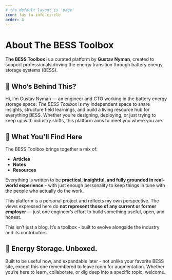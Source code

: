 ```yaml
---
# the default layout is 'page'
icon: fas fa-info-circle
order: 4
---
```


# About The BESS Toolbox

**The BESS Toolbox** is a curated platform by **Gustav Nyman**, created to support professionals driving the energy transition through battery energy storage systems (BESS).

## 👋 Who’s Behind This?

Hi, I’m Gustav Nyman — an engineer and CTO working in the battery energy storage space. *The BESS Toolbox* is my independent space to share insights, structure field learnings, and build a living resource hub for everything BESS. Whether you’re designing, deploying, or just trying to keep up with industry shifts, this platform aims to meet you where you are.

## 🧰 What You'll Find Here

The BESS Toolbox brings together a mix of:

- **Articles** 
- **Notes** 
- **Resources** 

Everything is written to be **practical, insightful, and fully grounded in real-world experience** - with just enough personality to keep things in tune with the people who actually do the work.

This platform is a personal project and reflects my own perspective. The views expressed here do **not represent those of any current or former employer** — just one engineer’s effort to build something useful, open, and honest.

This isn’t just a blog. It’s a toolbox - built to evolve alongside the industry and its contributors.

## 🔋 Energy Storage. Unboxed.

Built to be useful now, and expandable later - not unlike your favorite BESS site, except this one remembered to leave room for augmentation. Whether you’re here to learn, collaborate, or dig deep into a specific topic, welcome.
